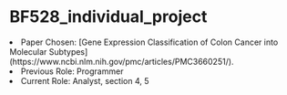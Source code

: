 # BF528_individual_project
<li> Paper Chosen: [Gene Expression Classification of Colon Cancer into Molecular Subtypes](https://www.ncbi.nlm.nih.gov/pmc/articles/PMC3660251/).<br />
<li> Previous Role: Programmer<br />
<li> Current Role: Analyst, section 4, 5<br />

